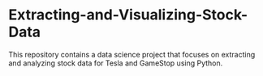 # Extracting-and-Visualizing-Stock-Data

This repository contains a data science project that focuses on extracting and analyzing stock data for Tesla and GameStop using Python.

